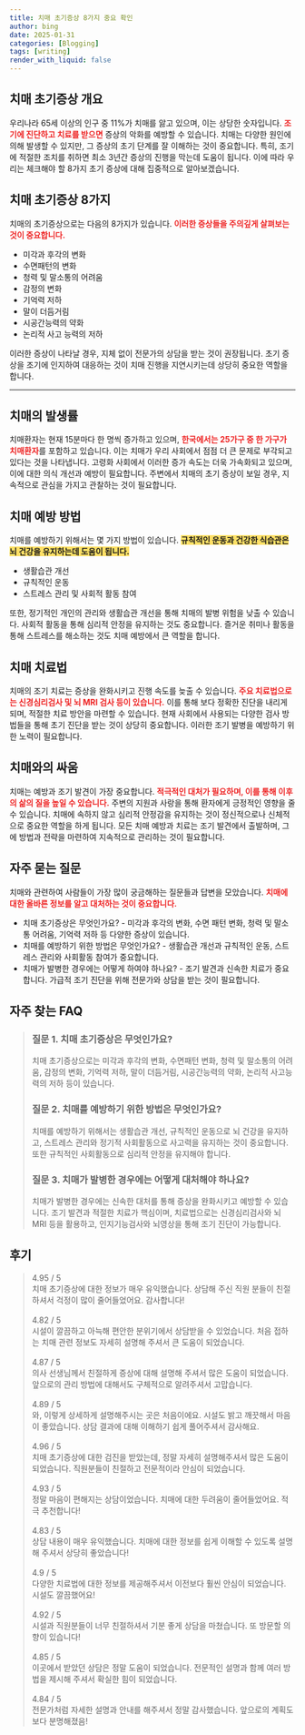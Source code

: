 ```yaml
---
title: 치매 초기증상 8가지 중요 확인
author: bing
date: 2025-01-31
categories: [Blogging]
tags: [writing]
render_with_liquid: false
---
```



<h2 id='치매 초기증상 개요'>치매 초기증상 개요</h2>

<p>우리나라 65세 이상의 인구 중 11%가 치매를 앓고 있으며, 이는 상당한 숫자입니다. <b><span style="color: #ee2323;">조기에 진단하고 치료를 받으면</span></b> 증상의 악화를 예방할 수 있습니다. 치매는 다양한 원인에 의해 발생할 수 있지만, 그 증상의 초기 단계를 잘 이해하는 것이 중요합니다. 특히, 조기에 적절한 조치를 취하면 최소 3년간 증상의 진행을 막는데 도움이 됩니다. 이에 따라 우리는 체크해야 할 8가지 초기 증상에 대해 집중적으로 알아보겠습니다.</p>

<h2 id='치매 초기증상 8가지'>치매 초기증상 8가지</h2>

<p>치매의 초기증상으로는 다음의 8가지가 있습니다. <b><span style="color: #ee2323;">이러한 증상들을 주의깊게 살펴보는 것이 중요합니다.</span></b></p>

<ul>
    <li>미각과 후각의 변화</li>
    <li>수면패턴의 변화</li>
    <li>청력 및 말소통의 어려움</li>
    <li>감정의 변화</li>
    <li>기억력 저하</li>
    <li>말이 더듬거림</li>
    <li>시공간능력의 약화</li>
    <li>논리적 사고 능력의 저하</li>
</ul>

<p>이러한 증상이 나타날 경우, 지체 없이 전문가의 상담을 받는 것이 권장됩니다. 초기 증상을 조기에 인지하여 대응하는 것이 치매 진행을 지연시키는데 상당히 중요한 역할을 합니다.</p>

<hr />

<h2 id='치매의 발생률'>치매의 발생률</h2>

<p>치매환자는 현재 15분마다 한 명씩 증가하고 있으며, <b><span style="color: #ee2323;">한국에서는 25가구 중 한 가구가 치매환자</span></b>를 포함하고 있습니다. 이는 치매가 우리 사회에서 점점 더 큰 문제로 부각되고 있다는 것을 나타냅니다. 고령화 사회에서 이러한 증가 속도는 더욱 가속화되고 있으며, 이에 대한 의식 개선과 예방이 필요합니다. 주변에서 치매의 초기 증상이 보일 경우, 지속적으로 관심을 가지고 관찰하는 것이 필요합니다.</p>

<h2 id='치매 예방 방법'>치매 예방 방법</h2>

<p>치매를 예방하기 위해서는 몇 가지 방법이 있습니다. <b><span style="background-color: #ffe066;">규칙적인 운동과 건강한 식습관은 뇌 건강을 유지하는데 도움이 됩니다.</span></b></p>

<ul>
    <li>생활습관 개선</li>
    <li>규칙적인 운동</li>
    <li>스트레스 관리 및 사회적 활동 참여</li>
</ul>

<p>또한, 정기적인 개인의 관리와 생활습관 개선을 통해 치매의 발병 위험을 낮출 수 있습니다. 사회적 활동을 통해 심리적 안정을 유지하는 것도 중요합니다. 즐거운 취미나 활동을 통해 스트레스를 해소하는 것도 치매 예방에서 큰 역할을 합니다.</p>

<h2 id='치매 치료법'>치매 치료법</h2>

<p>치매의 조기 치료는 증상을 완화시키고 진행 속도를 늦출 수 있습니다. <b><span style="color: #ee2323;">주요 치료법으로는 신경심리검사 및 뇌 MRI 검사 등이 있습니다.</span></b> 이를 통해 보다 정확한 진단을 내리게 되며, 적절한 치료 방안을 마련할 수 있습니다. 현재 사회에서 사용되는 다양한 검사 방법들을 통해 초기 진단을 받는 것이 상당히 중요합니다. 이러한 조기 발병을 예방하기 위한 노력이 필요합니다.</p>

<h2 id='치매와의 싸움'>치매와의 싸움</h2>

<p>치매는 예방과 조기 발견이 가장 중요합니다. <b><span style="color: #ee2323;">적극적인 대처가 필요하며, 이를 통해 이후의 삶의 질을 높일 수 있습니다.</span></b> 주변의 지원과 사랑을 통해 환자에게 긍정적인 영향을 줄 수 있습니다. 치매에 속하지 않고 심리적 안정감을 유지하는 것이 정신적으로나 신체적으로 중요한 역할을 하게 됩니다. 모든 치매 예방과 치료는 조기 발견에서 출발하며, 그에 방법과 전략을 마련하여 지속적으로 관리하는 것이 필요합니다.</p>

<h2 id='자주 묻는 질문'>자주 묻는 질문</h2>

<p>치매와 관련하여 사람들이 가장 많이 궁금해하는 질문들과 답변을 모았습니다. <b><span style="color: #ee2323;">치매에 대한 올바른 정보를 알고 대처하는 것이 중요합니다.</span></b></p>

<ul>
    <li>치매 초기증상은 무엇인가요? - 미각과 후각의 변화, 수면 패턴 변화, 청력 및 말소통 어려움, 기억력 저하 등 다양한 증상이 있습니다.</li>
    <li>치매를 예방하기 위한 방법은 무엇인가요? - 생활습관 개선과 규칙적인 운동, 스트레스 관리와 사회활동 참여가 중요합니다.</li>
    <li>치매가 발병한 경우에는 어떻게 하여야 하나요? - 조기 발견과 신속한 치료가 중요합니다. 가급적 조기 진단을 위해 전문가와 상담을 받는 것이 필요합니다.</li>
</ul>


<h2 id='자주_찾는_FAQ'>자주 찾는 FAQ</h2>
<div itemscope="" itemtype="https://schema.org/FAQPage"> 
<blockquote> 
<div itemscope="" itemprop="mainEntity" itemtype="https://schema.org/Question"> 
<h3 itemprop="name">질문 1. 치매 초기증상은 무엇인가요?</h3> 
<div itemscope="" itemprop="acceptedAnswer" itemtype="https://schema.org/Answer"> 
<span itemprop="text"> 
<p>치매 초기증상으로는 미각과 후각의 변화, 수면패턴 변화, 청력 및 말소통의 어려움, 감정의 변화, 기억력 저하, 말이 더듬거림, 시공간능력의 약화, 논리적 사고능력의 저하 등이 있습니다.</p> 
</span> 
</div> 
</div> 
<div itemscope="" itemprop="mainEntity" itemtype="https://schema.org/Question"> 
<h3 itemprop="name">질문 2. 치매를 예방하기 위한 방법은 무엇인가요?</h3> 
<div itemscope="" itemprop="acceptedAnswer" itemtype="https://schema.org/Answer"> 
<span itemprop="text"> 
<p>치매를 예방하기 위해서는 생활습관 개선, 규칙적인 운동으로 뇌 건강을 유지하고, 스트레스 관리와 정기적 사회활동으로 사고력을 유지하는 것이 중요합니다. 또한 규칙적인 사회활동으로 심리적 안정을 유지해야 합니다.</p> 
</span> 
</div> 
</div> 
<div itemscope="" itemprop="mainEntity" itemtype="https://schema.org/Question"> 
<h3 itemprop="name">질문 3. 치매가 발병한 경우에는 어떻게 대처해야 하나요?</h3> 
<div itemscope="" itemprop="acceptedAnswer" itemtype="https://schema.org/Answer"> 
<span itemprop="text"> 
<p>치매가 발병한 경우에는 신속한 대처를 통해 증상을 완화시키고 예방할 수 있습니다. 조기 발견과 적절한 치료가 핵심이며, 치료법으로는 신경심리검사와 뇌 MRI 등을 활용하고, 인지기능검사와 뇌영상을 통해 조기 진단이 가능합니다.</p> 
</span> 
</div> 
</div> 
</blockquote> 
</div>
<h2 id='후기'>후기</h2>
<div itemscope itemtype="https://schema.org/Product">
  <blockquote>
  <div itemprop="review" itemscope itemtype="https://schema.org/Review">
      <div itemprop="reviewRating" itemscope itemtype="https://schema.org/Rating"> <span itemprop="ratingValue">4.95</span> / <span itemprop="bestRating">5</span> </div>
      <span itemprop="reviewBody">치매 초기증상에 대한 정보가 매우 유익했습니다. 상담해 주신 직원 분들이 친절하셔서 걱정이 많이 줄어들었어요. 감사합니다!</span>
  </div>
  <br>
  <div itemprop="review" itemscope itemtype="https://schema.org/Review">
      <div itemprop="reviewRating" itemscope itemtype="https://schema.org/Rating"> <span itemprop="ratingValue">4.82</span> / <span itemprop="bestRating">5</span> </div>
      <span itemprop="reviewBody">시설이 깔끔하고 아늑해 편안한 분위기에서 상담받을 수 있었습니다. 처음 접하는 치매 관련 정보도 자세히 설명해 주셔서 큰 도움이 되었습니다.</span>
  </div>
  <br>
  <div itemprop="review" itemscope itemtype="https://schema.org/Review">
      <div itemprop="reviewRating" itemscope itemtype="https://schema.org/Rating"> <span itemprop="ratingValue">4.87</span> / <span itemprop="bestRating">5</span> </div>
      <span itemprop="reviewBody">의사 선생님께서 친절하게 증상에 대해 설명해 주셔서 많은 도움이 되었습니다. 앞으로의 관리 방법에 대해서도 구체적으로 알려주셔서 고맙습니다.</span>
  </div>
  <br>
  <div itemprop="review" itemscope itemtype="https://schema.org/Review">
      <div itemprop="reviewRating" itemscope itemtype="https://schema.org/Rating"> <span itemprop="ratingValue">4.89</span> / <span itemprop="bestRating">5</span> </div>
      <span itemprop="reviewBody">와, 이렇게 상세하게 설명해주시는 곳은 처음이에요. 시설도 밝고 깨끗해서 마음이 좋았습니다. 상담 결과에 대해 이해하기 쉽게 풀어주셔서 감사해요.</span>
  </div>
  <br>
  <div itemprop="review" itemscope itemtype="https://schema.org/Review">
      <div itemprop="reviewRating" itemscope itemtype="https://schema.org/Rating"> <span itemprop="ratingValue">4.96</span> / <span itemprop="bestRating">5</span> </div>
      <span itemprop="reviewBody">치매 초기증상에 대한 검진을 받았는데, 정말 자세히 설명해주셔서 많은 도움이 되었습니다. 직원분들이 친절하고 전문적이라 안심이 되었습니다.</span>
  </div>
  <br>
  <div itemprop="review" itemscope itemtype="https://schema.org/Review">
      <div itemprop="reviewRating" itemscope itemtype="https://schema.org/Rating"> <span itemprop="ratingValue">4.93</span> / <span itemprop="bestRating">5</span> </div>
      <span itemprop="reviewBody">정말 마음이 편해지는 상담이었습니다. 치매에 대한 두려움이 줄어들었어요. 적극 추천합니다!</span>
  </div>
  <br>
  <div itemprop="review" itemscope itemtype="https://schema.org/Review">
      <div itemprop="reviewRating" itemscope itemtype="https://schema.org/Rating"> <span itemprop="ratingValue">4.83</span> / <span itemprop="bestRating">5</span> </div>
      <span itemprop="reviewBody">상담 내용이 매우 유익했습니다. 치매에 대한 정보를 쉽게 이해할 수 있도록 설명해 주셔서 상당히 좋았습니다!</span>
  </div>
  <br>
  <div itemprop="review" itemscope itemtype="https://schema.org/Review">
      <div itemprop="reviewRating" itemscope itemtype="https://schema.org/Rating"> <span itemprop="ratingValue">4.9</span> / <span itemprop="bestRating">5</span> </div>
      <span itemprop="reviewBody">다양한 치료법에 대한 정보를 제공해주셔서 이전보다 훨씬 안심이 되었습니다. 시설도 깔끔했어요!</span>
  </div>
  <br>
  <div itemprop="review" itemscope itemtype="https://schema.org/Review">
      <div itemprop="reviewRating" itemscope itemtype="https://schema.org/Rating"> <span itemprop="ratingValue">4.92</span> / <span itemprop="bestRating">5</span> </div>
      <span itemprop="reviewBody">시설과 직원분들이 너무 친절하셔서 기분 좋게 상담을 마쳤습니다. 또 방문할 의향이 있습니다!</span>
  </div>
  <br>
  <div itemprop="review" itemscope itemtype="https://schema.org/Review">
      <div itemprop="reviewRating" itemscope itemtype="https://schema.org/Rating"> <span itemprop="ratingValue">4.85</span> / <span itemprop="bestRating">5</span> </div>
      <span itemprop="reviewBody">이곳에서 받았던 상담은 정말 도움이 되었습니다. 전문적인 설명과 함께 여러 방법을 제시해 주셔서 확실한 힘이 되었습니다.</span>
  </div>
  <br>
  <div itemprop="review" itemscope itemtype="https://schema.org/Review">
      <div itemprop="reviewRating" itemscope itemtype="https://schema.org/Rating"> <span itemprop="ratingValue">4.84</span> / <span itemprop="bestRating">5</span> </div>
      <span itemprop="reviewBody">전문가처럼 자세한 설명과 안내를 해주셔서 정말 감사했습니다. 앞으로의 계획도 보다 분명해졌음!</span>
  </div>
  </blockquote>
</div>
